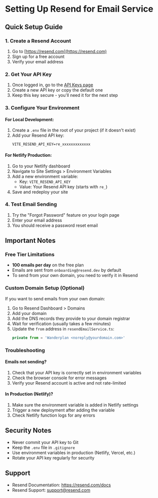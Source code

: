 # Setting Up Resend for Email Service

## Quick Setup Guide

### 1. Create a Resend Account
1. Go to [https://resend.com](https://resend.com)
2. Sign up for a free account
3. Verify your email address

### 2. Get Your API Key
1. Once logged in, go to the [API Keys page](https://resend.com/api-keys)
2. Create a new API key or copy the default one
3. Keep this key secure - you'll need it for the next step

### 3. Configure Your Environment

#### For Local Development:
1. Create a `.env` file in the root of your project (if it doesn't exist)
2. Add your Resend API key:
   ```
   VITE_RESEND_API_KEY=re_xxxxxxxxxxxxx
   ```

#### For Netlify Production:
1. Go to your Netlify dashboard
2. Navigate to Site Settings > Environment Variables
3. Add a new environment variable:
   - Key: `VITE_RESEND_API_KEY`
   - Value: Your Resend API key (starts with `re_`)
4. Save and redeploy your site

### 4. Test Email Sending
1. Try the "Forgot Password" feature on your login page
2. Enter your email address
3. You should receive a password reset email

## Important Notes

### Free Tier Limitations
- **100 emails per day** on the free plan
- Emails are sent from `onboarding@resend.dev` by default
- To send from your own domain, you need to verify it in Resend

### Custom Domain Setup (Optional)
If you want to send emails from your own domain:
1. Go to Resend Dashboard > Domains
2. Add your domain
3. Add the DNS records they provide to your domain registrar
4. Wait for verification (usually takes a few minutes)
5. Update the `from` address in `resendEmailService.ts`:
   ```typescript
   private from = 'Wanderplan <noreply@yourdomain.com>'
   ```

### Troubleshooting

#### Emails not sending?
1. Check that your API key is correctly set in environment variables
2. Check the browser console for error messages
3. Verify your Resend account is active and not rate-limited

#### In Production (Netlify)?
1. Make sure the environment variable is added in Netlify settings
2. Trigger a new deployment after adding the variable
3. Check Netlify function logs for any errors

## Security Notes
- Never commit your API key to Git
- Keep the `.env` file in `.gitignore`
- Use environment variables in production (Netlify, Vercel, etc.)
- Rotate your API key regularly for security

## Support
- Resend Documentation: https://resend.com/docs
- Resend Support: support@resend.com